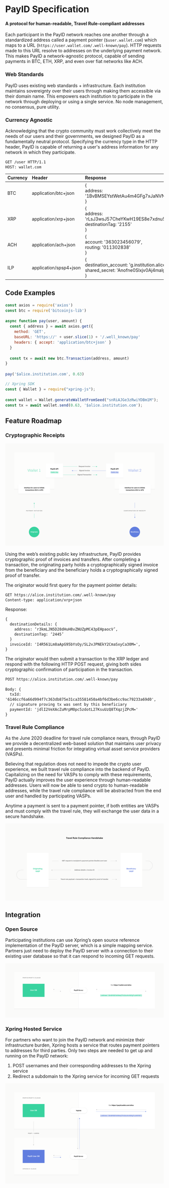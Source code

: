 # PayID Specification
#### A protocol for human-readable, Travel Rule-compliant addresses

Each participant in the PayID network reaches one another through a standardized address called a payment pointer (`$user.wallet.com`) which maps to a URL (`https://user.wallet.com/.well-known/pay`). HTTP requests made to this URL resolve to addresses on the underlying payment network. This makes PayID a network-agnostic protocol, capable of sending payments in BTC, ETH, XRP, and even over fiat networks like ACH.

### Web Standards 
PayID uses existing web standards + infrastructure. Each institution maintains sovereignty over their users through making them accessible via their domain name. This empowers each institution to participate in the network through deploying or using a single service. No node management, no consensus, pure utility.

### Currency Agnostic
Acknowledging that the crypto community must work collectively meet the needs of our users and their governments, we designed PayID as a fundamentally neutral protocol. Specifying the currency type in the HTTP header, PayID is capable of returning a user's address information for any network in which they participate.

```
GET /user HTTP/1.1
HOST: wallet.com
```

| Currency | Header | Response |
|:--------|:-------|:---------|
| BTC     | application/btc+json   | { <br>address: '1BvBMSEYstWetAu4m4GFg7xJaNVN2'<br> }      |
| XRP     | application/xrp+json   | { <br> address: 'rLsJ3wsJ57CheYKwH19ES8e7xdnu5XY1bi',<br> destinationTag: '2155' <br> } |
| ACH     | application/ach+json   | { <br> account: '363023456079',<br>routing: '011302838'<br>}  |
| ILP     | application/spsp4+json | { <br> destination_account: 'g.institution.alice',<br> shared_secret: 'Anofne0Slxjv0Aj4malghem'<br>  } |




## Code Examples
```javascript
const axios = require('axios')
const btc = require('bitcoinjs-lib')

async function pay(user, amount) {
  const { address } = await axios.get({
    method: 'GET',
    baseURL: 'https://' + user.slice(1) + '/.well_known/pay'
    headers: { accept: 'application/btc+json' }
  }

  const tx = await new btc.Transaction(address, amount)
}

pay('$alice.institution.com', 0.63)
```

```javascript
// Xpring SDK
const { Wallet } = require("xpring-js");

const wallet = Wallet.generateWalletFromSeed("snRiAJGe3zRwiYDBm1M");
const tx = await wallet.send(0.63, '$alice.institution.com');
```


## Feature Roadmap
### Cryptographic Receipts

![Cryptographic Receipts](img/crypto_receipts.png)

Using the web’s existing public key infrastructure, PayID provides cryptographic proof of invoices and transfers. After completing a transaction, the originating party holds a cryptographically signed invoice from the beneficiary and the beneficiary holds a cryptographically signed proof of transfer.

The originator would first query for the payment pointer details:
```
GET https://alice.institution.com/.well-known/pay
Content-type: application/xrp+json
```

Response:
```
{
  destinationDetails: {
    address: ‘r3kmLJN5D28dHuH8vZNUZpMC43pEHpaocV’,
    destinationTag: ‘2445’
  }
  invoiceId: 'I4R561Lm8aApG95bYsOy/SL2vJPNEkY2CmaSxyCa30M=',
}
```

The originator would then submit a transaction to the XRP ledger and respond with the following HTTP POST request, giving both sides cryptographic confirmation of participation in the transaction.

```
POST https://alice.institution.com/.well-known/pay

Body: {
  txId: '6146ccf6a66d994f7c363db875e31ca35581450a4bf6d3be6cc9ac79233a69d0',
  // signature proving tx was sent by this beneficiary
  paymentId: 'jdlI2VeXAcZuMrpM0pc5zdotL27KsuUzQ8TXqzjZPcM='
}
```

### Travel Rule Compliance
As the June 2020 deadline for travel rule compliance nears, through PayID we provide a decentralized web-based solution that maintains user privacy and presents minimal friction for integrating virtual asset service providers (VASPs).

Believing that regulation does not need to impede the crypto user experience, we built travel rule compliance into the backend of PayID. Capitalizing on the need for VASPs to comply with these requirements, PayID actually improves the user experience through human-readable addresses. Users will now be able to send crypto to human-readable addresses, while the travel rule compliance will be abstracted from the end user and handled by participating VASPs.

Anytime a payment is sent to a payment pointer, if both entities are VASPs and must comply with the travel rule, they will exchange the user data in a secure handshake.

![Travel Rule](img/travel_rule.png)


## Integration
### Open Source
Participating institutions can use Xpring’s open source reference implementation of the PayID server, which is a simple mapping service. Partners just need to deploy the PayID server with a connection to their existing user database so that it can respond to incoming GET requests.

![Open Source](img/open_source.png)

### Xpring Hosted Service
For partners who want to join the PayID network and minimize their infrastructure burden, Xpring hosts a service that routes payment pointers to addresses for third parties. Only two steps are needed to get up and running on the PayID network:

1. POST usernames and their corresponding addresses to the Xpring service
2. Redirect a subdomain to the Xpring service for incoming GET requests


![Hosted Service](img/hosted_service.png)
